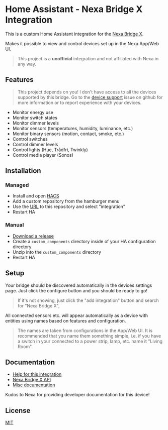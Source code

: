 # Home Assistant - Nexa Bridge X Integration

This is a custom Home Assistant integration for the [Nexa Bridge X](https://nexa.se/nexa-bridge-x).

Makes it possible to view and control devices set up in the Nexa App/Web UI.

> This project is a **unofficial** integration and not affiliated with Nexa in any way.

## Features

> This project depends on you! I don't have access to all the devices supported
> by this bridge. Go to the [device support](https://github.com/andersevenrud/ha-nexa-bridge-x/issues/6)
> issue on github for more information or to report experience with your devices.

* Monitor energy use
* Monitor switch states
* Monitor dimmer levels
* Monitor sensors (temperatures, humidity, luminance, etc.)
* Monitor binary sensors (motion, contact, smoke, etc.)
* Control switches
* Control dimmer levels
* Control lights (Hue, Trådfri, Twinkly)
* Control media player (Sonos)

## Installation

### Managed

* Install and open [HACS](https://hacs.xyz/)
* Add a custom repository from the hamburger menu
* Use the [URL](https://github.com/andersevenrud/ha-nexa-bridge-x.git) to this repository and select "integration"
* Restart HA

### Manual

* [Download a release](https://github.com/andersevenrud/ha-nexa-bridge-x/releases)
* Create a `custom_components` directory inside of your HA configuration directory
* Unzip into the `custom_components` directory
* Restart HA

## Setup

Your bridge should be discovered automatically in the devices settings page.
Just click the configure button and you should be ready to go!

> If it's not showing, just click the "add integration" button and search for
> "Nexa Bridge X",

All connected sensors etc. will appear automatically as a device with entities using
names based on features and configuration.

> The names are taken from configurations in the App/Web UI.
> It is recommended that you name them something simple, i.e. if you have a switch
> in your connected to a power strip, lamp, etc. name it "Living Room".

## Documentation

* [Help for this integration](https://github.com/andersevenrud/ha-nexa-bridge-x/blob/main/HELP.md)
* [Nexa Bridge X API](https://nexa.se/docs/)
* [Misc documentation](https://gist.github.com/andersevenrud/e4637c0cbde665f72f864032e540aa5d)

Kudos to Nexa for providing developer documentation for this device!

## License

[MIT](https://github.com/andersevenrud/ha-nexa-bridge-x/blob/main/LICENSE)
